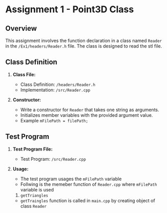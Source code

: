 # Assignment 1 - Point3D Class
 
## Overview
 
This assignment involves the function declaration in a class named `Reader` in the `/Ex1/headers/Reader.h` file. The class is designed to read the stl file.
 
## Class Definition
 
1. **Class File:**
   - Class Definition: `/headers/Reader.h`
   - Implementation: `/src/Reader.cpp`
 
2. **Constructor:**
   - Write a constructor for `Reader` that takes one string as arguments.
   - Initializes member variables with the provided argument value.
   - Example `mFilePath = filePath;`

 
## Test Program
 
1. **Test Program File:**
   - Test Program: `/src/Reader.cpp`
 
2. **Usage:**
   - The test program usages the `mFilePath` variable
   - Follwing is the memeber function of  `Reader.cpp` where `mFilePath` variable is used
   1. `getTriangles`
   - `getTraingles` function is called in `main.cpp` by creating object of class `Reader`
